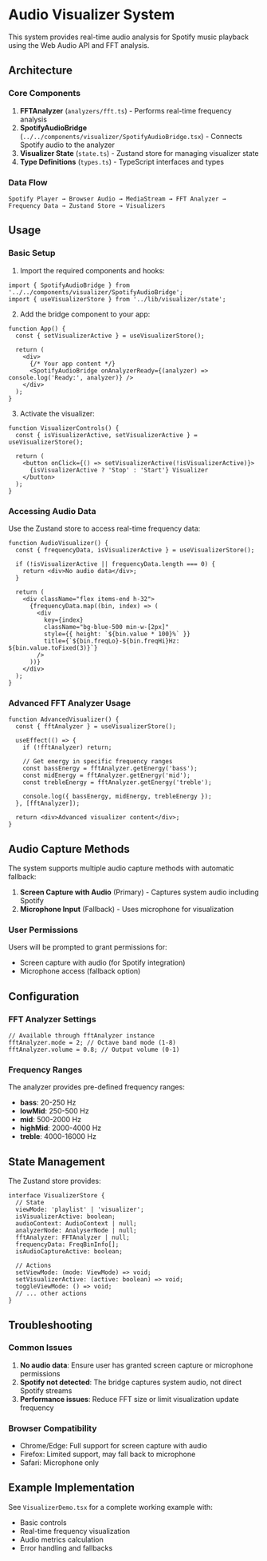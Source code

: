 # Audio Visualizer System

This system provides real-time audio analysis for Spotify music playback using the Web Audio API and FFT analysis.

## Architecture

### Core Components

1. **FFTAnalyzer** (`analyzers/fft.ts`) - Performs real-time frequency analysis
2. **SpotifyAudioBridge** (`../../components/visualizer/SpotifyAudioBridge.tsx`) - Connects Spotify audio to the analyzer
3. **Visualizer State** (`state.ts`) - Zustand store for managing visualizer state
4. **Type Definitions** (`types.ts`) - TypeScript interfaces and types

### Data Flow

```
Spotify Player → Browser Audio → MediaStream → FFT Analyzer → Frequency Data → Zustand Store → Visualizers
```

## Usage

### Basic Setup

1. Import the required components and hooks:

```tsx
import { SpotifyAudioBridge } from '../../components/visualizer/SpotifyAudioBridge';
import { useVisualizerStore } from '../lib/visualizer/state';
```

2. Add the bridge component to your app:

```tsx
function App() {
  const { setVisualizerActive } = useVisualizerStore();

  return (
    <div>
      {/* Your app content */}
      <SpotifyAudioBridge onAnalyzerReady={(analyzer) => console.log('Ready:', analyzer)} />
    </div>
  );
}
```

3. Activate the visualizer:

```tsx
function VisualizerControls() {
  const { isVisualizerActive, setVisualizerActive } = useVisualizerStore();

  return (
    <button onClick={() => setVisualizerActive(!isVisualizerActive)}>
      {isVisualizerActive ? 'Stop' : 'Start'} Visualizer
    </button>
  );
}
```

### Accessing Audio Data

Use the Zustand store to access real-time frequency data:

```tsx
function AudioVisualizer() {
  const { frequencyData, isVisualizerActive } = useVisualizerStore();

  if (!isVisualizerActive || frequencyData.length === 0) {
    return <div>No audio data</div>;
  }

  return (
    <div className="flex items-end h-32">
      {frequencyData.map((bin, index) => (
        <div
          key={index}
          className="bg-blue-500 min-w-[2px]"
          style={{ height: `${bin.value * 100}%` }}
          title={`${bin.freqLo}-${bin.freqHi}Hz: ${bin.value.toFixed(3)}`}
        />
      ))}
    </div>
  );
}
```

### Advanced FFT Analyzer Usage

```tsx
function AdvancedVisualizer() {
  const { fftAnalyzer } = useVisualizerStore();

  useEffect(() => {
    if (!fftAnalyzer) return;

    // Get energy in specific frequency ranges
    const bassEnergy = fftAnalyzer.getEnergy('bass');
    const midEnergy = fftAnalyzer.getEnergy('mid'); 
    const trebleEnergy = fftAnalyzer.getEnergy('treble');

    console.log({ bassEnergy, midEnergy, trebleEnergy });
  }, [fftAnalyzer]);

  return <div>Advanced visualizer content</div>;
}
```

## Audio Capture Methods

The system supports multiple audio capture methods with automatic fallback:

1. **Screen Capture with Audio** (Primary) - Captures system audio including Spotify
2. **Microphone Input** (Fallback) - Uses microphone for visualization

### User Permissions

Users will be prompted to grant permissions for:
- Screen capture with audio (for Spotify integration)
- Microphone access (fallback option)

## Configuration

### FFT Analyzer Settings

```tsx
// Available through fftAnalyzer instance
fftAnalyzer.mode = 2; // Octave band mode (1-8)
fftAnalyzer.volume = 0.8; // Output volume (0-1)
```

### Frequency Ranges

The analyzer provides pre-defined frequency ranges:
- **bass**: 20-250 Hz
- **lowMid**: 250-500 Hz  
- **mid**: 500-2000 Hz
- **highMid**: 2000-4000 Hz
- **treble**: 4000-16000 Hz

## State Management

The Zustand store provides:

```tsx
interface VisualizerStore {
  // State
  viewMode: 'playlist' | 'visualizer';
  isVisualizerActive: boolean;
  audioContext: AudioContext | null;
  analyzerNode: AnalyserNode | null;
  fftAnalyzer: FFTAnalyzer | null;
  frequencyData: FreqBinInfo[];
  isAudioCaptureActive: boolean;

  // Actions
  setViewMode: (mode: ViewMode) => void;
  setVisualizerActive: (active: boolean) => void;
  toggleViewMode: () => void;
  // ... other actions
}
```

## Troubleshooting

### Common Issues

1. **No audio data**: Ensure user has granted screen capture or microphone permissions
2. **Spotify not detected**: The bridge captures system audio, not direct Spotify streams
3. **Performance issues**: Reduce FFT size or limit visualization update frequency

### Browser Compatibility

- Chrome/Edge: Full support for screen capture with audio
- Firefox: Limited support, may fall back to microphone
- Safari: Microphone only

## Example Implementation

See `VisualizerDemo.tsx` for a complete working example with:
- Basic controls
- Real-time frequency visualization
- Audio metrics calculation
- Error handling and fallbacks